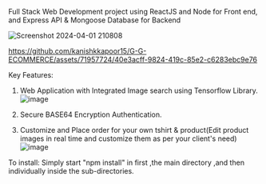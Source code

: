 Full Stack Web Development project using ReactJS and Node for Front end, and Express API & Mongoose Database for Backend


![Screenshot 2024-04-01 210808](https://github.com/kanishkkapoor15/ecomwebapp15/assets/71957724/f293d554-64ca-4220-9a4c-e8c1fcf757ac)



https://github.com/kanishkkapoor15/G-G-ECOMMERCE/assets/71957724/40e3acff-9824-419c-85e2-c6283ebc9e76


Key Features:

1. Web Application with Integrated Image search using Tensorflow Library.
   ![image](https://github.com/kanishkkapoor15/G-G-ECOMMERCE/assets/71957724/2943b31d-b082-4d35-8bdd-cd0ebef9a4b7)

2. Secure BASE64 Encryption Authentication.
3. Customize and Place order for your own tshirt & product(Edit product images in real time and customize them as per your client's need)
![image](https://github.com/kanishkkapoor15/G-G-ECOMMERCE/assets/71957724/02205255-1e14-459b-a6a5-3b60f3f3da17)


To install:
Simply start "npm install" in first ,the main directory ,and then individually inside the sub-directories.
